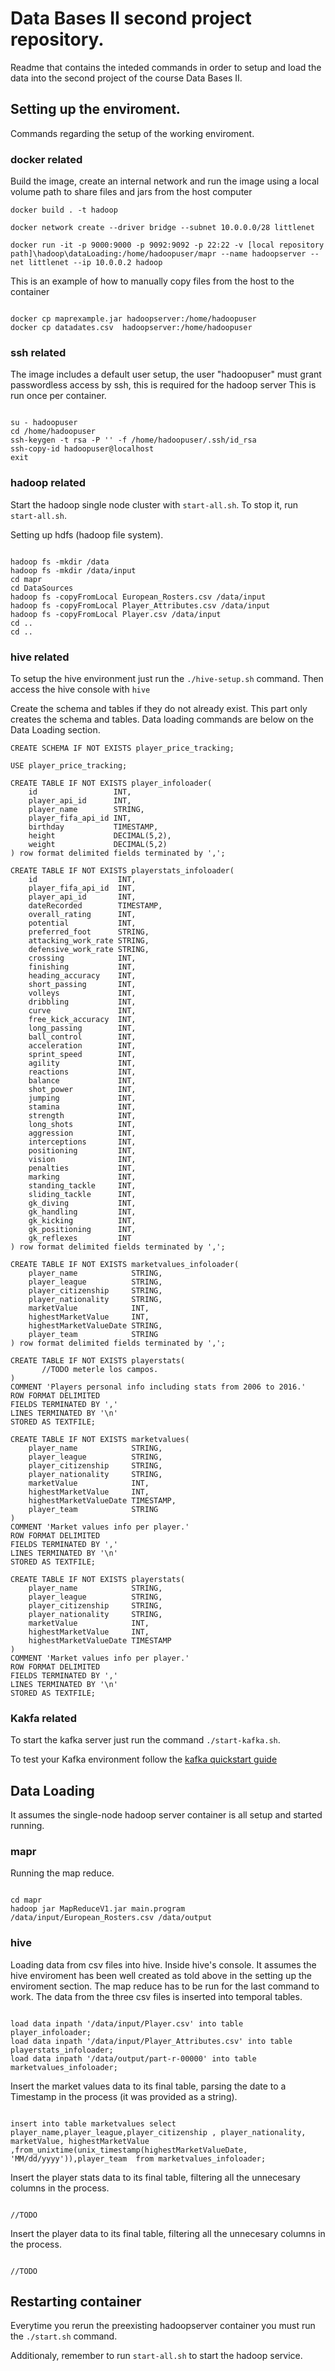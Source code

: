 # Data Bases II second project repository.
Readme that contains the inteded commands in order to setup and load the data into the second project of the course Data Bases II.

## Setting up the enviroment.
Commands regarding the setup of the working enviroment.

### docker related  

Build the image, create an internal network and run the image using a local volume
path to share files and jars from the host computer
```
docker build . -t hadoop

docker network create --driver bridge --subnet 10.0.0.0/28 littlenet

docker run -it -p 9000:9000 -p 9092:9092 -p 22:22 -v [local repository path]\hadoop\dataLoading:/home/hadoopuser/mapr --name hadoopserver --net littlenet --ip 10.0.0.2 hadoop

```

This is an example of how to manually copy files from the host to the container 
```

docker cp maprexample.jar hadoopserver:/home/hadoopuser
docker cp datadates.csv  hadoopserver:/home/hadoopuser

```

### ssh related

The image includes a default user setup, the user "hadoopuser" must grant passwordless access by ssh, this is required for the hadoop server
This is run once per container.
```

su - hadoopuser
cd /home/hadoopuser
ssh-keygen -t rsa -P '' -f /home/hadoopuser/.ssh/id_rsa
ssh-copy-id hadoopuser@localhost
exit

```

### hadoop related

Start the hadoop single node cluster with `start-all.sh`. To stop it, run `start-all.sh`.

Setting up hdfs (hadoop file system).
```

hadoop fs -mkdir /data
hadoop fs -mkdir /data/input
cd mapr
cd DataSources
hadoop fs -copyFromLocal European_Rosters.csv /data/input
hadoop fs -copyFromLocal Player_Attributes.csv /data/input
hadoop fs -copyFromLocal Player.csv /data/input
cd ..
cd ..

```

### hive related
To setup the hive environment just run the `./hive-setup.sh` command.
Then access the hive console with `hive`

Create the schema and tables if they do not already exist.
This part only creates the schema and tables. Data loading commands are below on the Data Loading section.
```
CREATE SCHEMA IF NOT EXISTS player_price_tracking;

USE player_price_tracking;

CREATE TABLE IF NOT EXISTS player_infoloader(
    id                 INT,
    player_api_id      INT,
    player_name        STRING,
    player_fifa_api_id INT,
    birthday           TIMESTAMP,
    height             DECIMAL(5,2),
    weight             DECIMAL(5,2)
) row format delimited fields terminated by ',';

CREATE TABLE IF NOT EXISTS playerstats_infoloader(
    id                  INT,
    player_fifa_api_id  INT,
    player_api_id       INT,
    dateRecorded        TIMESTAMP,
    overall_rating      INT,
    potential           INT,           
    preferred_foot      STRING,      
    attacking_work_rate STRING, 
    defensive_work_rate STRING,
    crossing            INT,
    finishing           INT,
    heading_accuracy    INT,
    short_passing       INT,
    volleys             INT,
    dribbling           INT,
    curve               INT,
    free_kick_accuracy  INT,
    long_passing        INT,
    ball_control        INT,
    acceleration        INT,
    sprint_speed        INT,
    agility             INT,
    reactions           INT,
    balance             INT,
    shot_power          INT,
    jumping             INT,
    stamina             INT,
    strength            INT,
    long_shots          INT,
    aggression          INT,
    interceptions       INT,
    positioning         INT,
    vision              INT,
    penalties           INT,
    marking             INT,
    standing_tackle     INT,
    sliding_tackle      INT,
    gk_diving           INT,
    gk_handling         INT,
    gk_kicking          INT,
    gk_positioning      INT,
    gk_reflexes         INT
) row format delimited fields terminated by ',';

CREATE TABLE IF NOT EXISTS marketvalues_infoloader(
    player_name            STRING,
    player_league          STRING,
    player_citizenship     STRING,
    player_nationality     STRING,
    marketValue            INT,
    highestMarketValue     INT,
    highestMarketValueDate STRING,
    player_team            STRING       
) row format delimited fields terminated by ',';

CREATE TABLE IF NOT EXISTS playerstats(
       //TODO meterle los campos.
)
COMMENT 'Players personal info including stats from 2006 to 2016.'
ROW FORMAT DELIMITED
FIELDS TERMINATED BY ','
LINES TERMINATED BY '\n'
STORED AS TEXTFILE;

CREATE TABLE IF NOT EXISTS marketvalues(
    player_name            STRING,
    player_league          STRING,
    player_citizenship     STRING,
    player_nationality     STRING,
    marketValue            INT,
    highestMarketValue     INT,
    highestMarketValueDate TIMESTAMP,
    player_team            STRING   
)
COMMENT 'Market values info per player.'
ROW FORMAT DELIMITED
FIELDS TERMINATED BY ','
LINES TERMINATED BY '\n'
STORED AS TEXTFILE;

CREATE TABLE IF NOT EXISTS playerstats(
    player_name            STRING,
    player_league          STRING,
    player_citizenship     STRING,
    player_nationality     STRING,
    marketValue            INT,
    highestMarketValue     INT,
    highestMarketValueDate TIMESTAMP           
)
COMMENT 'Market values info per player.'
ROW FORMAT DELIMITED
FIELDS TERMINATED BY ','
LINES TERMINATED BY '\n'
STORED AS TEXTFILE;

```

### Kakfa related
To start the kafka server just run the command `./start-kafka.sh`.

To test your Kafka environment follow the [kafka quickstart guide](https://kafka.apache.org/quickstart) 


## Data Loading
It assumes the single-node hadoop server container is all setup and started running.

### mapr

Running the map reduce.
```

cd mapr
hadoop jar MapReduceV1.jar main.program /data/input/European_Rosters.csv /data/output

```


### hive

Loading data from csv files into hive. Inside hive's console. It assumes the hive enviroment has been well created as told above in the setting up the enviroment section.
The map reduce has to be run for the last command to work.
The data from the three csv files is inserted into temporal tables.
```

load data inpath '/data/input/Player.csv' into table player_infoloader;
load data inpath '/data/input/Player_Attributes.csv' into table playerstats_infoloader;
load data inpath '/data/output/part-r-00000' into table marketvalues_infoloader; 

```

Insert the market values data to its final table, parsing the date to a Timestamp in the process (it was provided as a string).
```

insert into table marketvalues select player_name,player_league,player_citizenship , player_nationality, marketValue, highestMarketValue ,from_unixtime(unix_timestamp(highestMarketValueDate, 'MM/dd/yyyy')),player_team  from marketvalues_infoloader;

```

Insert the player stats data to its final table, filtering all the unnecesary columns in the process.
```

//TODO

```

Insert the player data to its final table, filtering all the unnecesary columns in the process.
```

//TODO

```

## Restarting container

Everytime you rerun the preexisting hadoopserver container you must run the `./start.sh` command.

Additionaly, remember to run `start-all.sh` to start the hadoop service.